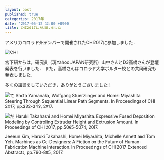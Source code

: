 ```yaml
---
layout: post
published: true
categories: 2017年
date: '2017-05-12 12:00 +0900'
title: CHI2017に参加しました
---
```

アメリカコロラド州デンバーで開催されたCHI2017に参加しました．

![CHI](https://lh3.googleusercontent.com/pLhdh5ZgkTdnLlqNqD5eafKO7vjFRyRHG1AlysA3G0HD3XSz58jfdcb_qRpdtTzJAwy9UJFn36mz5YHG_uyQSoypH5HwWxHUxyo4Bj101gLODfyFp8F8Aq8LuyY__iLz3eUxLtjG1KwzJcoM4uc78wbyMSAod_jPW1YzuzFPS7UBdMCerMEXa0kfPxw6woP6Q21eLpYhogUZkSl0nbNZ-PukmYYlfQ5p7NdzoVHTjzoMG34HgtUJEWQuMzztdEa7Nv7l6KaoiSXq5wbERzrdHOEeJamHIT7vUTMPoWllQTS5JMgGzsQoKkITcJVZJLG3VLk6p057_cIUnbE-65O03wYeeBKwZUFEELxnSX3h6TEzlRMs2NB9X8GgplBTt6EHi_R0vkf_14wbRAV-0Jb2Xrlj9Kayp0sOajQisMNX3-K8r0hTBBixtHFt92G1FTcw9gMRLK83w-jF3XudaIgCwzGjkA27yZeeQH165FxX_EJylFQAj7YcQfRhezsDs1_EfJgRFH2Nwnl1PMWRDoGL5xE-dRDo3UEYEsWLWkir1Dyq8CD0_5RvhxTVgIZ8FeiFax5F0C5-uNB4nkyigsfKzFrQ6mdf-Fui6vcXyUOAu_P90cWFCdygSS-m3fzYwqjHAWcBKZXpaoV6-ZMMizsQ8_N_XyWoz6GSzrHzWHZr3P0=w1296-h865-no)

宮下研からは，研究員（現Yahoo!JAPAN研究所）山中さんとD3高橋さんが登壇発表を行いました．
また，高橋さんはコロラド大学ボルダー校との共同研究も発表しました．

多くの議論をしていただき，ありがとうございました！

![て](https://lh3.googleusercontent.com/jv3PIELwVwSaATpzo89nw_vKb8-jPFK6t4P-bJH6ZkZzz8h9B_XbaUVxIyRxuQvf42MoQan7UmbY48g8QhEG04MjXbmYXj4UVohPzUpbfHbUDcsHLfYrKbAG2nVf1nJflMMxLc5155At7o6i4F3Qcr_rPtztV7aPOu0cC16aS8wkGilC7hURxKyqiJaiWifii_MoCRZfq0rmd9aPHzxrVA0PrfQv22tFi8ZjQkFzFQqi7d6DVnWeJgv6e6nYuLcsc8P3msjtmiITeJEQjDHYI7cR7_nG2CTANx04VutKTmwkDrDhMJsxtnLMyG-LD26ZaftPT3YIA1jqxNE_jgIrSliNW9ztn1Om6bokG2ZEQQJUmOeuXZD1m5B8yTQxD4rt5LF39-atisrXAYVYM-XdcUIbR_bQfZroZWpIK-oySYw-1fhFeI2U7yL4yUuUd13st6oJ9o9HthWEgOlj59RwPeoqNnKIF84Vy5ZOxxCTOzBuvT0rZadMhCJnDwMVtIDZbD_H36ixa7gqlU7uuLFYeLMnDu88YWI8mccV8OjuQCH1IGJ-8Rj5VexvzBb8TgPslgSLD9nFxTG-fKE0AhdhBNGntRFF_DIlP_krovXsIT5xYdS9Kazg-pC0LOFpHvYd3sKLdquh20B1agFbW0rAN4rjUbQWLREhN9J2OKtVxw=w1199-h799-no)
Shota Yamanaka, Wolfgang Stuerzlinger and Homei Miyashita. Steering Through Sequential Linear Path Segments. In Proceedings of CHI 2017, pp.232-243, 2017.


![だ](https://lh3.googleusercontent.com/sv5k2AbJ2Lo8w1cqVquJETmx95_2NsvgD0ose2QwWaOQgM_IyqiBWu6yfAjAA097JPe_lu59XXIMlPJQDwxPg9HWGELJgSlhz1ROHTcrdJWqkslYk4I9eMwpEH5doMXh9MAN7b9SsJWWvDd6X8a7_ZMBDq8sRCA0rVdwBoHMh6jEX_QENxwcJCeOb2yeikJicIRYLOBD6kNKsSVzGh0hU6JkN5AGNG2TjKTF1EPG6o0DkOTdGSzNuZag5WJ8FJyRMdI-T5MuwmOmAWlH4VmJTB9crujNYY5FnSKHDXPovni-74c_RDJrLbRtfGJeI18o_YvG_wlwHG3K_pqCPdIPcnm4LfAldSfYa0jgGXftn5sElMSFL22yFMkUR9XjqvuMUd6shJ8erSKhQs9p_uKVvH0Mw4yuwjv132jtlGRUu0KTtxhcu4E8Td_uXW9lFbgCnYv_nZ2vI9i4stcRCLuc9PKr5esgj0EpVdg6NK9ye-mqfu0dqQh1vGdovbII0pVMV47u8QdT_mHLW_G0e6L3WZl27fbGrbiDA9wSXYfxI76Yjd5Y_vhgUk6yMqLV9B9mQP0RCqxkqBAgAhhb8QVThf-iloW6-NwX7kA57_y3KOLsqSJIOM0gtRMhDwJ2X-L2s-vinLxCfoDfSIgtBgl1OK0fV26P4Htyb0uWdXziRsI=w1199-h799-no)
Haruki Takahashi and Homei Miyashita. Expressive Fused Deposition Modeling by Controlling Extruder Height and Extrusion Amount. In Proceedings of CHI 2017, pp.5065-5074, 2017.


Jeeeun Kim, Haruki Takahashi, Homei Miyashita, Michelle Annett and Tom Yeh. Machines as Co-Designers: A Fiction on the Future of Human-Fabrication Machine Interaction. In Proceedings of CHI 2017 Extended Abstracts, pp.790-805, 2017.
